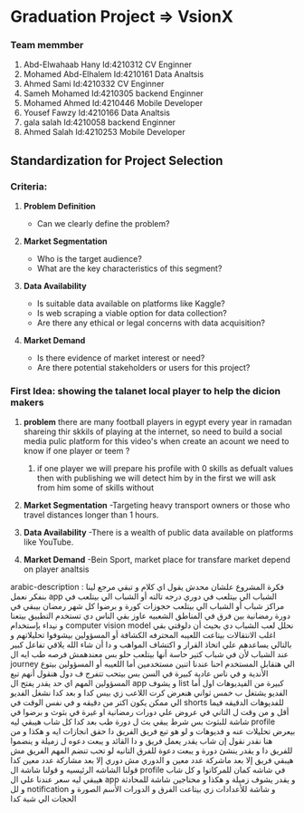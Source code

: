 # Graduation Project => VsionX 

### Team memmber 
1. Abd-Elwahaab Hany     Id:4210312  CV Enginner
2. Mohamed Abd-Elhalem   Id:4210161  Data Analtsis
3. Ahmed Sami            Id:4210332  CV Enginner
4. Sameh Mohamed         Id:4210305  backend Enginner
5. Mohamed Ahmed         Id:4210446  Mobile  Developer
6. Yousef Fawzy          Id:4210166  Data Analtsis
7. gala salah            Id:4210058  backend Enginner
8. Ahmed Salah           Id:4210253  Mobile Developer
## Standardization for Project Selection

### Criteria:

1. **Problem Definition**
   - Can we clearly define the problem?

2. **Market Segmentation**
   - Who is the target audience?
   - What are the key characteristics of this segment?

4. **Data Availability**
   - Is suitable data available on platforms like Kaggle?
   - Is web scraping a viable option for data collection?
   - Are there any ethical or legal concerns with data acquisition?

5. **Market Demand**
   - Is there evidence of market interest or need?
   - Are there potential stakeholders or users for this project?
  
### First Idea: showing the talanet local player to help the dicion makers 

1. **problem**
   there are many football players in egypt every year in ramadan shareing thir skkils of playing at the internet, so need to build a social media 
   pulic platform for this video's when create an acount we need to know if one player or teem ?
   1. if one player we will prepare his profile with 0 skills as defualt values then with publishing we will detect him by in the first we will ask 
      from him some of skills without 
   
3. **Market Segmentation**
   -Targeting heavy transport owners or those who travel distances longer than 1 hours.
   
4. **Data Availability**
   -There is a wealth of public data available on platforms like YouTube.
   
5. **Market Demand**
   -Bein Sport, market place for transfare market depend on player analtsis 

arabic-description : 
فكرة المشروع علشان محدش يقول اي كلام و تبقي مرجع لينا
بنفكر نعمل app الشباب الي بيتلعب في دوري درجه تالته أو الشباب الي بيتلعب في مراكز شباب أو الشباب الي بيتلعب حجوزات كورة و برضوا كل شهر رمضان بيبقي في دورة رمضانية بين فرق في المناطق الشعبيه عاوز بقي الناس دي تستخدم التطبيق بيتعنا و نيداء بإستخدام computer vision model نحلل لعب الشباب دي بحيث أن دلوقتي بقي اغلب الانتقالات بيتاعت اللعيبه المحترفه الكشافة أو المسؤولين بيشوفوا تحليلاتهم و بالتالي يساعدهم علي اتخاذ القرار و اكتشاف المواهب و دا أن شاء الله يلاقي تفاعل كبير عند الشباب لأن في شباب كتير حاسة أنها بيتلعب حلو بس معندهمش فرصه طب ايه ال journey الي هتقابل المستخدم احنا عندنا اتنين مستخدمين أما اللعيبه أو المسؤولين بيتوع الأندية و في ناس عادية كبيرة في السن بس بيتحب تتفرج ف دول هنقول أنهم تبع المسؤولين 
المهم اي حد يقدر يفتح ال app  و يشوف list كبيرة من الفيديوهات اول أما الفديو يشتغل ب خمس ثواني هنعرض كرت اللاعب زي بيس كدا و بعد كدا نشغل الفديو الي ممكن  يكون اكتر من دقيقه و في نفس الوقت في shorts للفديوهات الدقيقه فيما أقل و من وقت ل التاني في عروض علي دورات رمضانية او غيرة في بثوث و برضوا في شاشة للبثوث بس شرط يبقي بث ل دورة طب بعد كدا كل شاب هيبقي ليه profile  بيعرض تحليلات عنه و فديوهات و لو هو تبع فريق الفريق دا حقق انجازات ايه و هكذا و من هنا نقدر نقول إن شاب يقدر يعمل فريق و دا القائد و يبعت دعوه ل زميلة و ينضموا للفريق دا و يقدر ينشئ دورة و يبعت دعوة للفرق التانيه لو تحب تنضم المهم الفريق مش هيبقي فريق إلا بعد ماشركة عدد معين و الدوري مش دوري إلا بعد مشاركة عدد معين 
كدا قولنا الشاشه الرئيسيه و قولنا شاشة ال profile  في شاشه كمان للمركاتوا و كل شاب هيبقي ليه سعر عندنا علي ال app و يقدر يشوف زميلة و هكذا و محتاجين شاشة للمحادثة و لل notification و شاشة للأعدادات زي بيتاعت الفرق و الدورات الأسم الصورة و الحجات الي شبة كدا


